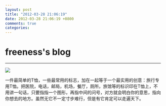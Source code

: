 ```yaml
---
layout: post
title: "2012-03-28 21:06:19"
date: 2012-03-28 21:06:19 +0800
comments: true
categories: 
---
```


# freeness's blog

----------

![](http://okqmqrbgo.bkt.clouddn.com/201203282106191.jpg)

>
一件最简单的T恤，一些最常用的标志，加在一起等于一个最实用的创意：旅行专用T恤。把医院，电话，邮局，机场，餐厅，厕所，旅馆等的标识印在T恤上，不用讲一句话，只要指指一个图形，再指中间的问号，对方就会明白你的意思，指向你想去的地方。虽然无它不一定寸步难行，但是有它肯定可以走遍天下。